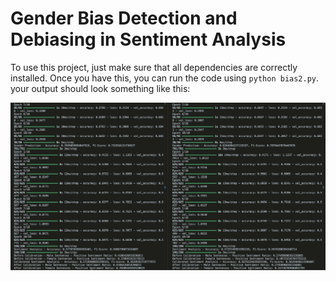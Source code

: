 # Gender Bias Detection and Debiasing in Sentiment Analysis

To use this project, just make sure that all dependencies are correctly installed. Once you have this, you can run the code using `python bias2.py`. your output should look something like this:

![output](./output.png)
